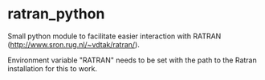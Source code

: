 ratran_python
=============

Small python module to facilitate easier interaction with RATRAN  (http://www.sron.rug.nl/~vdtak/ratran/).


Environment variable "RATRAN" needs to be set with the path to the Ratran installation for this to work.
